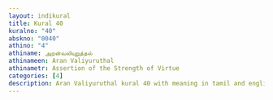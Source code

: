 ```yaml
---
layout: indikural
title: Kural 40
kuralno: "40"
abskno: "0040"
athino: "4"
athiname: அறன்வலியுறுத்தல்
athinameen: Aran Valiyuruthal
athinametr: Assertion of the Strength of Virtue
categories: [4]
description: Aran Valiyuruthal kural 40 with meaning in tamil and english 
---
```


